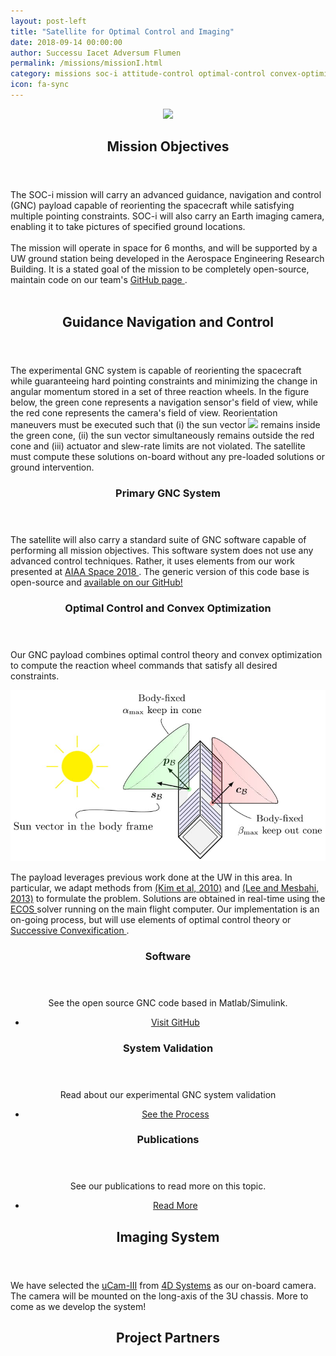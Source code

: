 ```yaml
---
layout: post-left
title: "Satellite for Optimal Control and Imaging"
date: 2018-09-14 00:00:00
author: Successu Iacet Adversum Flumen
permalink: /missions/missionI.html
category: missions soc-i attitude-control optimal-control convex-optimization optimal-spacecraft-attitude-motion
icon: fa-sync
---
```

<div style="max-width:300px; margin:0 auto; text-align: center">
	<section>
		<a class="image featured">
			<img src="{{site.baseurl}}/images/m1_patch.png">
		</a>
	</section>
</div>
<section class="wrapper style2 container">
	<header> <h2> Mission Objectives </h2> </header>
	<p> The SOC-i mission will carry an advanced guidance, navigation and control (GNC) payload capable of reorienting the spacecraft while satisfying multiple pointing constraints. SOC-i will also carry an Earth imaging camera, enabling it to take pictures of specified ground locations.
	<br/><br/>
	The mission will operate in space for 6 months, and will be supported by a UW ground station being developed in the Aerospace Engineering Research Building. It is a stated goal of the mission to be completely open-source, maintain code on our team's <a href="https://github.com/AA-CubeSat-Team"> GitHub page </a>. 
	<br><br/>
<!-- 	All subsystems are being developed to support the primary science objectives, while also serving to define an AACT-standard 3U bus for future missions. -->
	 </p>
</section>
<!-- One -->
<section class="wrapper style4">		
	<header><h2> <strong> Guidance Navigation and Control </strong> </h2></header>
			<p> The experimental GNC system is capable of reorienting the spacecraft while guaranteeing hard pointing constraints and minimizing the change in angular momentum stored in a set of three reaction wheels. In the figure below, the green cone represents a navigation sensor's field of view, while the red cone represents the camera's field of view. Reorientation maneuvers must be executed such that (i) the sun vector <img src="http://latex.codecogs.com/svg.latex?\boldmath{s}_{\mathcal{B}}" border="0"/> remains inside the green cone, (ii) the sun vector simultaneously remains outside the red cone and (iii) actuator and slew-rate limits are not violated. The satellite must compute these solutions on-board without any pre-loaded solutions or ground intervention. </p>			
	<div class="row">
		<div class="4u">
		<!-- Sidebar -->
			<div class="sidebar">
				<section>
					<header>
					<h3>Primary GNC System</h3>
					</header>
					<p> The satellite will also carry a standard suite of GNC software capable of performing all mission objectives. This software system does not use any advanced control techniques. Rather, it uses elements from our work presented at <a href='https://arc.aiaa.org/doi/abs/10.2514/6.2018-5403'> AIAA Space 2018 </a>. The generic version of this code base is open-source and <a href="https://github.com/tpreynolds/uw_cubesat_adcs"> available on our GitHub!</a> </p>
<!-- 					<footer>
					<ul class="buttons">
						<li><a href="#" class="button small">Learn More</a></li>
					</ul>
					</footer> -->
				</section>
				<section>
				<!-- <a href="#" class="image featured"><img src="/images/pic01.jpg" alt="" /></a> -->
					<header>
					<h3>Optimal Control and Convex Optimization</h3>
					</header>
					<p>Our GNC payload combines optimal control theory and convex optimization to compute the reaction wheel commands that satisfy all desired constraints. </p>
				</section>
			</div>
		</div>
		<div class="8u skel-cell-important">								
		<!-- Content -->
			<div class="content">
				<section>
					<a href="#" class="imagenb featured"><img src="/images/tikz_cubesat_1.jpg" alt="" /></a>
						<!-- <header> -->
						<!-- <h3>Constrained Attitude Control</h3> -->
						<!-- </header> -->
						<p>The payload leverages previous work done at the UW in this area. In particular, we adapt methods from  <a href="https://ieeexplore.ieee.org/abstract/document/5545176?reload=true">(Kim et al, 2010)</a> and <a href="https://pdfs.semanticscholar.org/0389/248a953b679e747ffe4d14dd613d273142cb.pdf">(Lee and Mesbahi, 2013)</a> to formulate the problem.	Solutions are obtained in real-time using the <a href="https://www.embotech.com/ECOS"> ECOS </a> solver running on the main flight computer. Our implementation is an on-going process, but will use elements of optimal control theory or <a href="https://arxiv.org/abs/1608.05133"> Successive Convexification </a>. </p>
				</section>
			</div>
		</div>
	</div>			
	<div class="row">
		<div class="4u">						
			<section>
				<center>
					<header>
						<h3>Software</h3>
					</header>
					<p>See the open source GNC code based in Matlab/Simulink.</p>
					<footer>
						<ul class="buttons">
						<li><a href="https://github.com/tpreynolds/uw_cubesat_adcs" class="button small special">Visit GitHub</a></li>
						</ul>
					</footer>
				</center>	
			</section>					
		</div>
		<div class="4u">						
			<section>
				<center>
					<header>
						<h3>System Validation</h3>
					</header>
					<p>Read about our experimental GNC system validation</p>
					<footer>
						<ul class="buttons">
							<li><a href="#" class="button small special">See the Process</a></li>
						</ul>
					</footer>
				</center>
			</section>				
		</div>
		<div class="4u">						
			<section>
				<center>
					<header>
						<h3>Publications</h3>
					</header>
						<p>See our publications to read more on this topic.</p>
					<footer>
						<ul class="buttons">
							<li><a href="/publications.html" class="button small special">Read More</a></li>
						</ul>
					</footer>
				</center>
			</section>						
		</div>
	</div>		
</section>
<!-- Other Subsystems -->
<section class="wrapper style4 container">
	<header> <h2> Imaging System </h2> </header>
	<p> We have selected the <a href="https://www.4dsystems.com.au/product/uCAM_III/">uCam-III</a> from <a href="https://www.4dsystems.com.au/">4D Systems</a> as our on-board camera. The camera will be mounted on the long-axis of the 3U chassis. More to come as we develop the system!  </p>
</section>
<!-- <section class="wrapper style4 container">
	<header> <h2> Power System </h2> </header>
	<p> Placeholder for description of power system </p>
</section>

<section class="wrapper style4 container">
	<header> <h2> Communication System </h2> </header>
	<p> Placeholder for description of communication system </p>
</section> -->

<!-- <section class="wrapper style4 container">
	<header> <h2> Structure, Thermal and Configuration System </h2> </header>
	<p> We are very fortunate to be working with the Aerojet Foundation to support a senior capstone group who are working to develop the SOC-i chassis. Thank you Aerojet! </p>
</section> -->

<section id="cta">			
	<header>
		<h2><strong> Project Partners </strong></h2>
		<p>  </p>
	</header>	
</section>	


